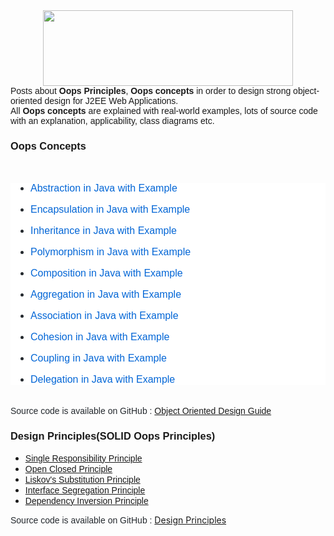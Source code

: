 <div dir="ltr" style="text-align: left;" trbidi="on">
<div class="separator" style="clear: both; text-align: center;">
<a href="https://2.bp.blogspot.com/-cW4FMGVEnzI/WwglqlLgKzI/AAAAAAAACTI/xsf3dUSRiJsLTLJTTs86UFh_-S-bYbKiwCLcBGAs/s1600/object%2Boriented%2Bprogramming%2Bin%2Bjava.png" imageanchor="1" style="margin-left: 1em; margin-right: 1em;"><span style="font-family: &quot;verdana&quot; , sans-serif;"><img border="0" data-original-height="123" data-original-width="405" height="121" src="https://2.bp.blogspot.com/-cW4FMGVEnzI/WwglqlLgKzI/AAAAAAAACTI/xsf3dUSRiJsLTLJTTs86UFh_-S-bYbKiwCLcBGAs/s400/object%2Boriented%2Bprogramming%2Bin%2Bjava.png" width="400"></span></a></div>
<span style="font-family: &quot;verdana&quot; , sans-serif;">Posts about <b>Oops Principles</b>, <b>Oops concepts</b> in order to design strong object-oriented design for J2EE Web Applications.</span><br>
<span style="font-family: &quot;verdana&quot; , sans-serif;">All <b>Oops concepts</b> are explained with real-world examples, lots of source code with an explanation, applicability, class diagrams etc.</span><br>
<h3 class="title">
<span style="font-family: &quot;verdana&quot; , sans-serif;">Oops Concepts</span></h3>
<div>
<span style="font-family: &quot;verdana&quot; , sans-serif;"></span><br>
<ul style="background-color: white; box-sizing: border-box; color: #24292e; font-family: -apple-system, BlinkMacSystemFont, &quot;Segoe UI&quot;, Helvetica, Arial, sans-serif, &quot;Apple Color Emoji&quot;, &quot;Segoe UI Emoji&quot;, &quot;Segoe UI Symbol&quot;; font-size: 16px; margin-bottom: 0px !important; margin-top: 0px; padding-left: 2em;"><span style="font-family: &quot;verdana&quot; , sans-serif;">
<li style="box-sizing: border-box;"><div style="box-sizing: border-box; margin-bottom: 16px; margin-top: 16px;">
<a href="http://www.javaguides.net/2018/08/abstraction-in-java-with-example.html" rel="nofollow" style="background-color: transparent; box-sizing: border-box; color: #0366d6; text-decoration-line: none;">Abstraction in Java with Example</a></div>
</li>
<li style="box-sizing: border-box; margin-top: 0.25em;"><div style="box-sizing: border-box; margin-bottom: 16px; margin-top: 16px;">
<a href="http://www.javaguides.net/2018/08/encapsulation-in-java-with-example.html" rel="nofollow" style="background-color: transparent; box-sizing: border-box; color: #0366d6; text-decoration-line: none;">Encapsulation in Java with Example</a></div>
</li>
<li style="box-sizing: border-box; margin-top: 0.25em;"><div style="box-sizing: border-box; margin-bottom: 16px; margin-top: 16px;">
<a href="http://www.javaguides.net/2018/08/inheritance-in-java-with-example.html" rel="nofollow" style="background-color: transparent; box-sizing: border-box; color: #0366d6; text-decoration-line: none;">Inheritance in Java with Example</a></div>
</li>
<li style="box-sizing: border-box; margin-top: 0.25em;"><div style="box-sizing: border-box; margin-bottom: 16px; margin-top: 16px;">
<a href="http://www.javaguides.net/2018/08/polymorphism-in-java-with-example.html" rel="nofollow" style="background-color: transparent; box-sizing: border-box; color: #0366d6; text-decoration-line: none;">Polymorphism in Java with Example</a></div>
</li>
<li style="box-sizing: border-box; margin-top: 0.25em;"><div style="box-sizing: border-box; margin-bottom: 16px; margin-top: 16px;">
<a href="http://www.javaguides.net/2018/08/composition-in-java-with-example.html" rel="nofollow" style="background-color: transparent; box-sizing: border-box; color: #0366d6; text-decoration-line: none;">Composition in Java with Example</a></div>
</li>
<li style="box-sizing: border-box; margin-top: 0.25em;"><div style="box-sizing: border-box; margin-bottom: 16px; margin-top: 16px;">
<a href="http://www.javaguides.net/2018/08/aggregation-in-java-with-example.html" rel="nofollow" style="background-color: transparent; box-sizing: border-box; color: #0366d6; text-decoration-line: none;">Aggregation in Java with Example</a></div>
</li>
<li style="box-sizing: border-box; margin-top: 0.25em;"><div style="box-sizing: border-box; margin-bottom: 16px; margin-top: 16px;">
<a href="http://www.javaguides.net/2018/08/association-in-java-with-example.html" rel="nofollow" style="background-color: transparent; box-sizing: border-box; color: #0366d6; text-decoration-line: none;">Association in Java with Example</a></div>
</li>
<li style="box-sizing: border-box; margin-top: 0.25em;"><div style="box-sizing: border-box; margin-bottom: 16px; margin-top: 16px;">
<a href="http://www.javaguides.net/2018/08/cohesion-in-java-with-example.html" rel="nofollow" style="background-color: transparent; box-sizing: border-box; color: #0366d6; text-decoration-line: none;">Cohesion in Java with Example</a></div>
</li>
<li style="box-sizing: border-box; margin-top: 0.25em;"><div style="box-sizing: border-box; margin-bottom: 16px; margin-top: 16px;">
<a href="http://www.javaguides.net/2018/08/coupling-in-java-with-example.html" rel="nofollow" style="background-color: transparent; box-sizing: border-box; color: #0366d6; text-decoration-line: none;">Coupling in Java with Example</a></div>
</li>
<li style="box-sizing: border-box; margin-top: 0.25em;"><div style="box-sizing: border-box; margin-bottom: 16px; margin-top: 16px;">
<a href="http://www.javaguides.net/2018/08/delegation-in-java-with-example.html" rel="nofollow" style="background-color: transparent; box-sizing: border-box; color: #0366d6; text-decoration-line: none;">Delegation in Java with Example</a></div>
</li>
</span></ul>
<span style="font-family: &quot;verdana&quot; , sans-serif;">
</span>
<br>
<div>
<span style="font-family: &quot;verdana&quot; , sans-serif;"><span style="color: #24292e; font-family: &quot;verdana&quot; , sans-serif;">Source code is available on GitHub :&nbsp;<a href="https://github.com/RameshMF/object-oriented-design/tree/master/oops-concepts/src/main/java/com/ramesh/ood/concepts" target="_blank">Object Oriented Design Guide</a></span></span></div>
<span style="font-family: &quot;verdana&quot; , sans-serif;">
</span></div>
<div class="widget LinkList" data-version="2" id="LinkList9">
<h3 class="title">
<span style="font-family: &quot;verdana&quot; , sans-serif;">Design Principles(SOLID Oops Principles)</span></h3>
<div class="widget-content">
<ul>
<li><span style="font-family: &quot;verdana&quot; , sans-serif;"><a href="http://www.javaguides.net/2018/02/single-responsibility-principle.html" target="_blank">Single Responsibility Principle</a></span></li>
<li><span style="font-family: &quot;verdana&quot; , sans-serif;"><a href="http://www.javaguides.net/2018/02/open-closed-principle.html" target="_blank">Open Closed Principle</a></span></li>
<li><span style="font-family: &quot;verdana&quot; , sans-serif;"><a href="http://www.javaguides.net/2018/02/liskov-substitution-principle.html" target="_blank">Liskov's Substitution Principle</a></span></li>
<li><a href="http://www.javaguides.net/2018/02/interface-segregation-principle.html" target="_blank"><span style="font-family: &quot;verdana&quot; , sans-serif;">Interface Segregation Principle</span></a></li>
<li><span style="font-family: &quot;verdana&quot; , sans-serif;"><a href="http://www.javaguides.net/2018/02/dependency-inversion-principle.html" target="_blank">Dependency Inversion Principle</a></span></li>
</ul>
<div>
<span style="font-family: &quot;verdana&quot; , sans-serif;"><span style="color: #24292e; font-family: , &quot;blinkmacsystemfont&quot; , &quot;segoe ui&quot; , &quot;helvetica&quot; , &quot;arial&quot; , sans-serif , &quot;apple color emoji&quot; , &quot;segoe ui emoji&quot; , &quot;segoe ui symbol&quot;;">Source code is available on GitHub :&nbsp;</span><a href="https://github.com/RameshMF/object-oriented-design/tree/master/oops-principles" style="font-family: -apple-system, BlinkMacSystemFont, &quot;Segoe UI&quot;, Helvetica, Arial, sans-serif, &quot;Apple Color Emoji&quot;, &quot;Segoe UI Emoji&quot;, &quot;Segoe UI Symbol&quot;;" target="_blank">Design Principles</a></span></div>
</div>
</div>
</div>
